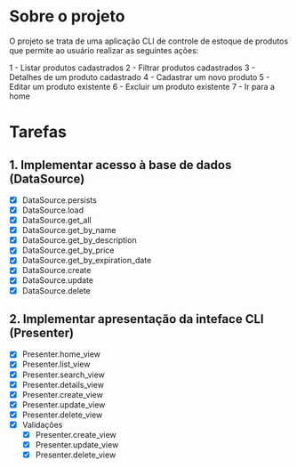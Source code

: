 # Sobre o projeto

O projeto se trata de uma aplicação CLI de controle de estoque de produtos que permite ao usuário realizar as seguintes ações:

1 - Listar produtos cadastrados
2 - Filtrar produtos cadastrados
3 - Detalhes de um produto cadastrado
4 - Cadastrar um novo produto
5 - Editar um produto existente
6 - Excluir um produto existente
7 - Ir para a home

# Tarefas

## 1. Implementar acesso à base de dados (DataSource)

- [x] DataSource.persists
- [x] DataSource.load
- [x] DataSource.get_all
- [x] DataSource.get_by_name
- [x] DataSource.get_by_description
- [x] DataSource.get_by_price
- [x] DataSource.get_by_expiration_date
- [x] DataSource.create
- [x] DataSource.update
- [x] DataSource.delete

## 2. Implementar apresentação da inteface CLI (Presenter)

- [x] Presenter.home_view
- [x] Presenter.list_view
- [x] Presenter.search_view
- [x] Presenter.details_view
- [x] Presenter.create_view
- [x] Presenter.update_view
- [x] Presenter.delete_view
- [x] Validações
    - [x] Presenter.create_view
    - [x] Presenter.update_view
    - [x] Presenter.delete_view